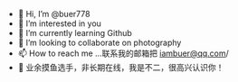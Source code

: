 - 👋 Hi, I’m @buer778
- 👀 I’m interested in you
- 🌱 I’m currently learning Github
- 💞️ I’m looking to collaborate on photography
- 📫 How to reach me ...联系我的邮箱把 iambuer@qq.com/
- 👋 业余摸鱼选手，非长期在线，我是不二，很高兴认识你！
<!---
buer778/buer778 is a ✨ special ✨ repository because its `README.md` (this file) appears on your GitHub profile.
You can click the Preview link to take a look at your changes.
---> 
